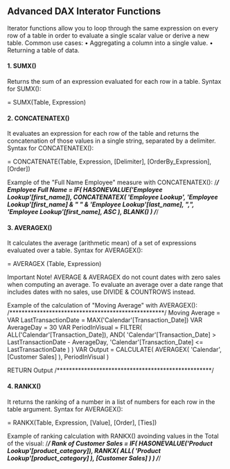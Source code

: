 ## Advanced DAX Interator Functions
Iterator functions allow you to loop through the same expression on every row of a table in order to evaluate a single scalar value or derive a new table.
Common use cases:
•	Aggregating a column into a single value.
•	Returning a table of data.


#### 1. SUMX()
Returns the sum of an expression evaluated for each row in a table.
Syntax for SUMX():

= SUMX(Table, Expression)

#### 2. CONCATENATEX()
It evaluates an expression for each row of the table and returns the concatenation of those values in a single string, separated by a delimiter.
Syntax for CONCATENATEX():

= CONCATENATE(Table, Expression, [Delimiter], [OrderBy_Expression], [Order])

Example of the "Full Name Employee" measure with CONCATENATEX():
/***************************************************/
Employee Full Name = 
IF(
    HASONEVALUE('Employee Lookup'[first_name]),
    CONCATENATEX(
    'Employee Lookup',
    'Employee Lookup'[first_name] & " " & 'Employee Lookup'[last_name],
    ",",
    'Employee Lookup'[first_name],
    ASC
    ),
    BLANK()
)
/***************************************************/

#### 3. AVERAGEX() 
It calculates the average (arithmetic mean) of a set of expressions evaluated over a table.
Syntax for AVERAGEX():

= AVERAGEX (Table, Expression)

Important Note! AVERAGE & AVERAGEX do not count dates with zero sales when computing an average. To evaluate an average over a date range that includes dates with no sales, use DIVIDE & COUNTROWS instead.

Example of the calculation of "Moving Average" with AVERAGEX():
/***************************************************/
Moving Average = 
VAR LastTransactionDate = MAX('Calendar'[Transaction_Date])
VAR AverageDay = 30
VAR PeriodInVisual = 
FILTER(
    ALL('Calendar'[Transaction_Date]),
    AND(
        'Calendar'[Transaction_Date] > LastTransactionDate - AverageDay,
        'Calendar'[Transaction_Date] <= LastTransactionDate
    )
)
VAR Output = 
CALCULATE(
    AVERAGEX(
        'Calendar',
        [Customer Sales]
    ),
    PeriodInVisual
)

RETURN
Output
/***************************************************/

#### 4. RANKX()
It returns the ranking of a number in a list of numbers for each row in the table argument.
Syntax for AVERAGEX():

= RANKX(Table, Expression, [Value], [Order], [Ties])

Example of ranking calculation with RANKX() avoinding values in the Total of the visual:
/***************************************************/
Rank of Customer Sales = 
IF(
    HASONEVALUE('Product Lookup'[product_category]),
    RANKX(
    ALL(
        'Product Lookup'[product_category]
    ),
    [Customer Sales]
)
)
/***************************************************/